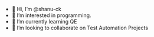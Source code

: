 - 👋 Hi, I’m @shanu-ck
- 👀 I’m interested in programming.
- 🌱 I’m currently learning QE
- 💞️ I’m looking to collaborate on Test Automation Projects
